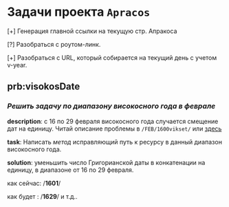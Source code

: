 # Задачи проекта `Apracos`

[+] Генерация главной ссылки на текущую стр. Апракоса

[?] Разобраться с роутом-линк.

[+] Разобраться с URL, который собирается на текущий день с учетом v-year.


## prb:visokosDate
 
### *Решить задачу по диапазону високосного года в феврале*

**description**: с 16 по 29 февраля високосного года случается смещение дат на единицу. Читай описание проблемы в `/FEB/1600vikset/` или [здесь](#none)

**task**: Написать *метод* исправляющий путь к ресурсу в данный диапазон високосного года.

**solution**: уменьшить число Григорианской даты в конкатенации на единицу, в диапазоне от 16 по 29 февраля.

как сейчас: /**1601**/

как будет : /**1629**/ и т.д..















